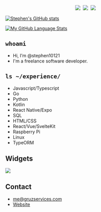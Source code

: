<p align="center">
  <a target="_blank" href="https://www.gruzservices.com"><img src="https://img.shields.io/badge/Hello-orange?style=for-the-badge&color=e53935" /></a>&nbsp;
  <a target="_blank" href="https://www.gruzservices.com"><img src="https://img.shields.io/badge/my%20name%20is-green?style=for-the-badge&color=2196F3" /></a>&nbsp;
  <a target="_blank" href="https://www.gruzservices.com"><img src="https://img.shields.io/badge/Stephen%20Gruzin-orange?style=for-the-badge&color=00796B" /></a>&nbsp;
</p>

[![Stephen's GitHub stats](https://github-readme-stats.vercel.app/api?username=stephen10121&theme=transparent)](https://github.com/stephen10121)

[![My GitHub Language Stats](https://github-readme-stats.vercel.app/api/top-langs/?username=stephen10121&langs_count=3&theme=transparent)]()

## ```whoami```
<p align="center">
<ul>
  <li>Hi, I’m @stephen10121</li>
  <li>I'm a freelance software developer.</li>
</ul>
</p>

## ```ls ~/experience/```
- Javascript/Typescript
- Go
- Python
- Kotlin
- React Native/Expo
- SQL
- HTML/CSS
- React/Vue/SvelteKit
- Raspberry Pi
- Linux
- TypeORM

## Widgets
![](https://komarev.com/ghpvc/?username=Stephen10121)

## Contact
- me@gruzservices.com
- [Website](https://www.gruzservices.com)
<!---
Stephen10121/Stephen10121 is a ✨ special ✨ repository because its `README.md` (this file) appears on your GitHub profile.
You can click the Preview link to take a look at your changes.
--->
